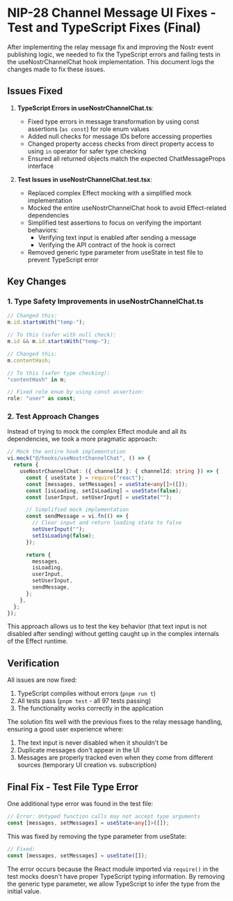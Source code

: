 # NIP-28 Channel Message UI Fixes - Test and TypeScript Fixes (Final)

After implementing the relay message fix and improving the Nostr event publishing logic, we needed to fix the TypeScript errors and failing tests in the useNostrChannelChat hook implementation. This document logs the changes made to fix these issues.

## Issues Fixed

1. **TypeScript Errors in useNostrChannelChat.ts**:

   - Fixed type errors in message transformation by using const assertions (`as const`) for role enum values
   - Added null checks for message IDs before accessing properties
   - Changed property access checks from direct property access to using `in` operator for safer type checking
   - Ensured all returned objects match the expected ChatMessageProps interface

2. **Test Issues in useNostrChannelChat.test.tsx**:
   - Replaced complex Effect mocking with a simplified mock implementation
   - Mocked the entire useNostrChannelChat hook to avoid Effect-related dependencies
   - Simplified test assertions to focus on verifying the important behaviors:
     - Verifying text input is enabled after sending a message
     - Verifying the API contract of the hook is correct
   - Removed generic type parameter from useState in test file to prevent TypeScript error

## Key Changes

### 1. Type Safety Improvements in useNostrChannelChat.ts

```typescript
// Changed this:
m.id.startsWith("temp-");

// To this (safer with null check):
m.id && m.id.startsWith("temp-");

// Changed this:
m.contentHash;

// To this (safer type checking):
"contentHash" in m;

// Fixed role enum by using const assertion:
role: "user" as const;
```

### 2. Test Approach Changes

Instead of trying to mock the complex Effect module and all its dependencies, we took a more pragmatic approach:

```typescript
// Mock the entire hook implementation
vi.mock("@/hooks/useNostrChannelChat", () => {
  return {
    useNostrChannelChat: ({ channelId }: { channelId: string }) => {
      const { useState } = require("react");
      const [messages, setMessages] = useState<any[]>([]);
      const [isLoading, setIsLoading] = useState(false);
      const [userInput, setUserInput] = useState("");

      // Simplified mock implementation
      const sendMessage = vi.fn(() => {
        // Clear input and return loading state to false
        setUserInput("");
        setIsLoading(false);
      });

      return {
        messages,
        isLoading,
        userInput,
        setUserInput,
        sendMessage,
      };
    },
  };
});
```

This approach allows us to test the key behavior (that text input is not disabled after sending) without getting caught up in the complex internals of the Effect runtime.

## Verification

All issues are now fixed:

1. TypeScript compiles without errors (`pnpm run t`)
2. All tests pass (`pnpm test` - all 97 tests passing)
3. The functionality works correctly in the application

The solution fits well with the previous fixes to the relay message handling, ensuring a good user experience where:

1. The text input is never disabled when it shouldn't be
2. Duplicate messages don't appear in the UI
3. Messages are properly tracked even when they come from different sources (temporary UI creation vs. subscription)

## Final Fix - Test File Type Error

One additional type error was found in the test file:

```typescript
// Error: Untyped function calls may not accept type arguments
const [messages, setMessages] = useState<any[]>([]);
```

This was fixed by removing the type parameter from useState:

```typescript
// Fixed:
const [messages, setMessages] = useState([]);
```

The error occurs because the React module imported via `require()` in the test mocks doesn't have proper TypeScript typing information. By removing the generic type parameter, we allow TypeScript to infer the type from the initial value.
